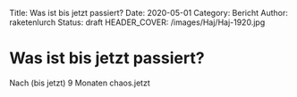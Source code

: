 Title: Was ist bis jetzt passiert?
Date: 2020-05-01
Category: Bericht
Author: raketenlurch
Status: draft
HEADER_COVER: /images/Haj/Haj-1920.jpg

# Was ist bis jetzt passiert?

Nach (bis jetzt) 9 Monaten chaos.jetzt 
